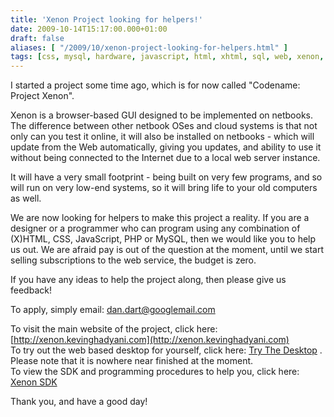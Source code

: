 ```yaml
---
title: 'Xenon Project looking for helpers!'
date: 2009-10-14T15:17:00.000+01:00
draft: false
aliases: [ "/2009/10/xenon-project-looking-for-helpers.html" ]
tags: [css, mysql, hardware, javascript, html, xhtml, sql, web, xenon, windows, design, linux, software, internet, php, project]
---
```


I started a project some time ago, which is for now called "Codename: Project Xenon".  
  
Xenon is a browser-based GUI designed to be implemented on netbooks. The difference between other netbook OSes and cloud systems is that not only can you test it online, it will also be installed on netbooks - which will update from the Web automatically, giving you updates, and ability to use it without being connected to the Internet due to a local web server instance.  
  
It will have a very small footprint - being built on very few programs, and so will run on very low-end systems, so it will bring life to your old computers as well.  
  
We are now looking for helpers to make this project a reality. If you are a designer or a programmer who can program using any combination of (X)HTML, CSS, JavaScript, PHP or MySQL, then we would like you to help us out. We are afraid pay is out of the question at the moment, until we start selling subscriptions to the web service, the budget is zero.  
  
If you have any ideas to help the project along, then please give us feedback!  
  
To apply, simply email: [dan.dart@googlemail.com](mailto:dan.dart@googlemail.com)  
  
To visit the main website of the project, click here: [http://xenon.kevinghadyani.com](http://xenon.kevinghadyani.com)  
To try out the web based desktop for yourself, click here: [Try The Desktop](http://xenon.kevinghadyani.com/desktop) . Please note that it is nowhere near finished at the moment.  
To view the SDK and programming procedures to help you, click here: [Xenon SDK](http://xenon.kevinghadyani.com/wiki/index.php/Developing_Apps)  
  
Thank you, and have a good day!